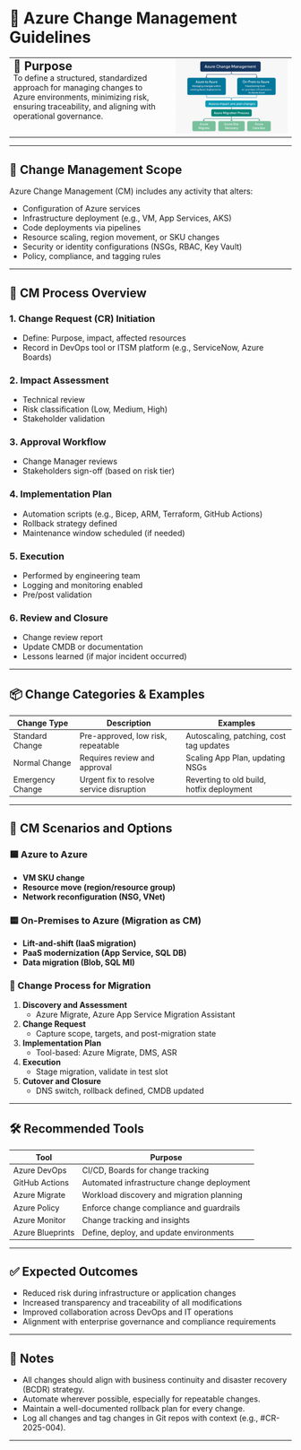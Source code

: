 # 📘 Azure Change Management Guidelines

<table style="width:100%; border: none;">
  <tr>
    <td style="vertical-align: top; border: none;">
      <span style="font-size: 1.5em; font-weight: bold;">🧭 Purpose</span><br>
      To define a structured, standardized approach for managing changes to Azure environments, minimizing risk, ensuring traceability, and aligning with operational governance.
    </td>
    <td style="width:220px; text-align: right; border: none;">
      <img src="CM.png" alt="Change Management" width="200"/>
    </td>
  </tr>
</table>

---
## 🧱 Change Management Scope
Azure Change Management (CM) includes any activity that alters:
- Configuration of Azure services
- Infrastructure deployment (e.g., VM, App Services, AKS)
- Code deployments via pipelines
- Resource scaling, region movement, or SKU changes
- Security or identity configurations (NSGs, RBAC, Key Vault)
- Policy, compliance, and tagging rules

---

## 🔁 CM Process Overview

### 1. **Change Request (CR) Initiation**
- Define: Purpose, impact, affected resources
- Record in DevOps tool or ITSM platform (e.g., ServiceNow, Azure Boards)

### 2. **Impact Assessment**
- Technical review
- Risk classification (Low, Medium, High)
- Stakeholder validation

### 3. **Approval Workflow**
- Change Manager reviews
- Stakeholders sign-off (based on risk tier)

### 4. **Implementation Plan**
- Automation scripts (e.g., Bicep, ARM, Terraform, GitHub Actions)
- Rollback strategy defined
- Maintenance window scheduled (if needed)

### 5. **Execution**
- Performed by engineering team
- Logging and monitoring enabled
- Pre/post validation

### 6. **Review and Closure**
- Change review report
- Update CMDB or documentation
- Lessons learned (if major incident occurred)

---

## 📦 Change Categories & Examples

| Change Type       | Description                                  | Examples                                             |
|-------------------|----------------------------------------------|------------------------------------------------------|
| Standard Change   | Pre-approved, low risk, repeatable           | Autoscaling, patching, cost tag updates              |
| Normal Change     | Requires review and approval                 | Scaling App Plan, updating NSGs                      |
| Emergency Change  | Urgent fix to resolve service disruption     | Reverting to old build, hotfix deployment            |

---

## 🔄 CM Scenarios and Options

### 🟦 Azure to Azure
- **VM SKU change**
- **Resource move (region/resource group)**
- **Network reconfiguration (NSG, VNet)**

### 🟨 On-Premises to Azure (Migration as CM)
- **Lift-and-shift (IaaS migration)**
- **PaaS modernization (App Service, SQL DB)**
- **Data migration (Blob, SQL MI)**

### 🔧 Change Process for Migration

1. **Discovery and Assessment**
   - Azure Migrate, Azure App Service Migration Assistant
2. **Change Request**
   - Capture scope, targets, and post-migration state
3. **Implementation Plan**
   - Tool-based: Azure Migrate, DMS, ASR
4. **Execution**
   - Stage migration, validate in test slot
5. **Cutover and Closure**
   - DNS switch, rollback defined, CMDB updated

---

## 🛠️ Recommended Tools

| Tool                 | Purpose                                    |
|----------------------|--------------------------------------------|
| Azure DevOps         | CI/CD, Boards for change tracking          |
| GitHub Actions       | Automated infrastructure change deployment |
| Azure Migrate        | Workload discovery and migration planning  |
| Azure Policy         | Enforce change compliance and guardrails   |
| Azure Monitor        | Change tracking and insights               |
| Azure Blueprints     | Define, deploy, and update environments    |

---

## ✅ Expected Outcomes
- Reduced risk during infrastructure or application changes
- Increased transparency and traceability of all modifications
- Improved collaboration across DevOps and IT operations
- Alignment with enterprise governance and compliance requirements

---

## 📌 Notes
- All changes should align with business continuity and disaster recovery (BCDR) strategy.
- Automate wherever possible, especially for repeatable changes.
- Maintain a well-documented rollback plan for every change.
- Log all changes and tag changes in Git repos with context (e.g., #CR-2025-004).

---



